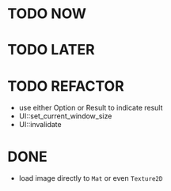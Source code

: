 # TODO NOW

# TODO LATER

# TODO REFACTOR

- use either Option or Result to indicate result
- UI::set_current_window_size
- UI::invalidate

# DONE

- load image directly to `Mat` or even `Texture2D`
